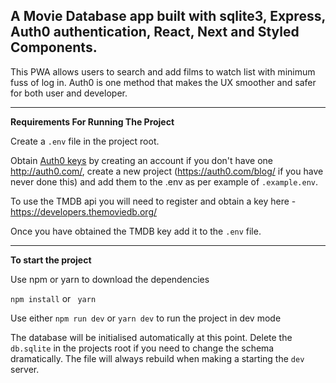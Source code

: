 ## A Movie Database app built with sqlite3, Express, Auth0 authentication, React, Next and Styled Components.

This PWA allows users to search and add films to watch list with minimum fuss of log in. Auth0 is one method that makes the UX smoother and safer for both user and developer.

---

**Requirements For Running The Project**

Create a `.env` file in the project root.

Obtain [Auth0 keys](http://auth0.com/) by creating an account if you don't have one http://auth0.com/, create a new project (https://auth0.com/blog/ if you have never done this) and add them to the .env as per example of `.example.env`.

To use the TMDB api you will need to register and obtain a key here - https://developers.themoviedb.org/

Once you have obtained the TMDB key add it to the `.env` file.

---

**To start the project**

Use npm or yarn to download the dependencies

`npm install` or ` yarn`

Use either `npm run dev` or `yarn dev` to run the project in dev mode

The database will be initialised automatically at this point. Delete the `db.sqlite` in the projects root if you need to change the schema dramatically. The file will always rebuild when making a starting the `dev` server.
